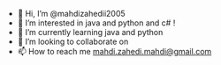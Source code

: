 - 👋 Hi, I’m @mahdizahedii2005
- 👀 I’m interested in java and python and c# !
- 🌱 I’m currently learning java and python
- 💞️ I’m looking to collaborate on 
- 📫 How to reach me mahdi.zahedi.mahdi@gmail.com

<!---
mahdizahedii2005/mahdizahedii2005 is a ✨ special ✨ repository because its `README.md` (this file) appears on your GitHub profile.
You can click the Preview link to take a look at your changes.
--->
